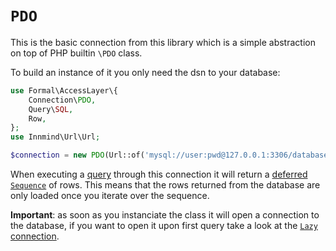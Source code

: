 # `PDO`

This is the basic connection from this library which is a simple abstraction on top of PHP builtin `\PDO` class.

To build an instance of it you only need the dsn to your database:

```php
use Formal\AccessLayer\{
    Connection\PDO,
    Query\SQL,
    Row,
};
use Innmind\Url\Url;

$connection = new PDO(Url::of('mysql://user:pwd@127.0.0.1:3306/database_name'));
```

When executing a [query](../queries/sql.md) through this connection it will return a [deferred `Sequence`](https://innmind.github.io/Immutable/SEQUENCE.html#defer) of rows. This means that the rows returned from the database are only loaded once you iterate over the sequence.

**Important**: as soon as you instanciate the class it will open a connection to the database, if you want to open it upon first query take a look at the [`Lazy` connection](lazy.md).

